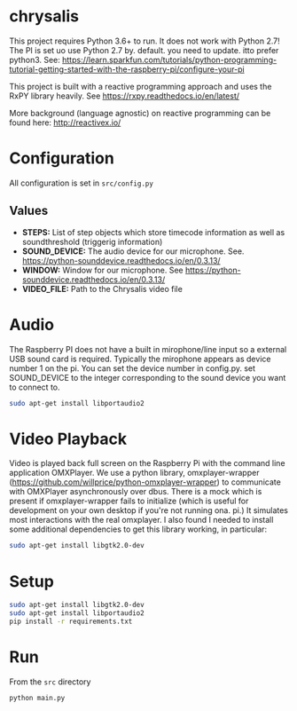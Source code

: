 # chrysalis


This project requires Python 3.6+ to run. It does not work with Python 2.7! The PI is set uo use Python 2.7 by. default. you need to update. itto prefer python3. See:
https://learn.sparkfun.com/tutorials/python-programming-tutorial-getting-started-with-the-raspberry-pi/configure-your-pi

This project is built with a reactive programming approach and uses the RxPY library heavily. See https://rxpy.readthedocs.io/en/latest/

More background (language agnostic) on reactive programming can be found here: http://reactivex.io/

# Configuration

All configuration is set in `src/config.py`

## Values
* __STEPS:__ List of step objects which store timecode information as well as soundthreshold (triggerig information)
* __SOUND_DEVICE:__  The audio device for our microphone. See. https://python-sounddevice.readthedocs.io/en/0.3.13/
* __WINDOW:__ Window for our microphone. See https://python-sounddevice.readthedocs.io/en/0.3.13/
* __VIDEO_FILE:__ Path to the Chrysalis video file


# Audio
The Raspberry PI does not have a built in mirophone/line input so a external USB sound card is required. Typically the mirophone appears as device number 1 on the pi.  You can set the device number in config.py. set SOUND_DEVICE to the integer corresponding to the sound device you want to connect to.

```bash
sudo apt-get install libportaudio2
```


# Video Playback

Video is played back full screen on the Raspberry Pi with the command line application OMXPlayer.
We use a python library, omxplayer-wrapper (https://github.com/willprice/python-omxplayer-wrapper) to communicate with OMXPlayer asynchronously over dbus. There is a mock which is present if omxplayer-wrapper fails to initialize (which is useful for development on your own desktop if you're not running ona. pi.) It simulates most interactions with the real omxplayer.  I also found I needed to install some additional dependencies to get this library working, in particular:

```bash
sudo apt-get install libgtk2.0-dev
```

# Setup

```bash
sudo apt-get install libgtk2.0-dev
sudo apt-get install libportaudio2
pip install -r requirements.txt
```

# Run

From the `src` directory

```bash
python main.py
```

